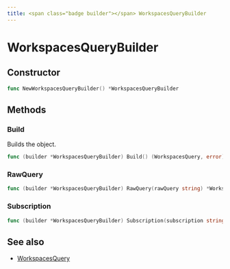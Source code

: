 ```yaml
---
title: <span class="badge builder"></span> WorkspacesQueryBuilder
---
```

# <span class="badge builder"></span> WorkspacesQueryBuilder

## Constructor

```go
func NewWorkspacesQueryBuilder() *WorkspacesQueryBuilder
```
## Methods

### <span class="badge object-method"></span> Build

Builds the object.

```go
func (builder *WorkspacesQueryBuilder) Build() (WorkspacesQuery, error)
```

### <span class="badge object-method"></span> RawQuery

```go
func (builder *WorkspacesQueryBuilder) RawQuery(rawQuery string) *WorkspacesQueryBuilder
```

### <span class="badge object-method"></span> Subscription

```go
func (builder *WorkspacesQueryBuilder) Subscription(subscription string) *WorkspacesQueryBuilder
```

## See also

 * <span class="badge object-type-struct"></span> [WorkspacesQuery](./object-WorkspacesQuery.md)
